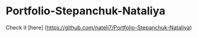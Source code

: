 # Portfolio-Stepanchuk-Nataliya


Check it [here] (https://github.com/nateli7/Portfolio-Stepanchuk-Nataliya)
